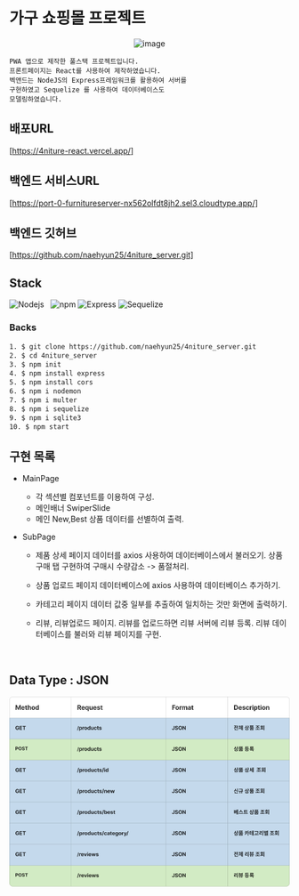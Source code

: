 # 가구 쇼핑몰 프로젝트

<div align="center">
<img width="329" alt="image" src="https://user-images.githubusercontent.com/120350423/228405302-749b0572-6b64-4a6a-bb7b-d735ac759710.png">
</div>

    PWA 앱으로 제작한 풀스택 프로젝트입니다.
    프론트페이지는 React를 사용하여 제작하였습니다.
    벡앤드는 NodeJS의 Express프레임워크를 활용하여 서버를
    구현하였고 Sequelize 를 사용하여 데이터베이스도
    모델링하였습니다.

## 배포URL

[https://4niture-react.vercel.app/]

## 백엔드 서비스URL

[https://port-0-furnitureserver-nx562olfdt8jh2.sel3.cloudtype.app/]

## 백엔드 깃허브

[https://github.com/naehyun25/4niture_server.git]

## Stack

![Nodejs][node-image]&nbsp;&nbsp;&nbsp;![npm](https://img.shields.io/badge/npm-CB3837?style=for-the-badge&logo=npm&logoColor=white) ![Express][express-image] ![Sequelize][sequelize-image]

### Backs

    1. $ git clone https://github.com/naehyun25/4niture_server.git
    2. $ cd 4niture_server
    3. $ npm init
    4. $ npm install express
    5. $ npm install cors
    6. $ npm i nodemon
    7. $ npm i multer
    8. $ npm i sequelize
    9. $ npm i sqlite3
    10. $ npm start

## 구현 목록

- MainPage
  - 각 섹션별 컴포넌트를 이용하여 구성.
  - 메인배너 SwiperSlide
  - 메인 New,Best 상품 데이터를 선별하여 출력.
- SubPage

  - 제품 상세 페이지
    데이터를 axios 사용하여 데이터베이스에서 불러오기.
    상품구매 탭 구현하여 구매시 수량감소 -> 품절처리.

  - 상품 업로드 페이지
    데이터베이스에 axios 사용하여 데이터베이스 추가하기.

  - 카테고리 페이지
    데이터 값중 일부를 추출하여 일치하는 것만 화면에 출력하기.

  - 리뷰, 리뷰업로드 페이지.
    리뷰를 업로드하면 리뷰 서버에 리뷰 등록.
    리뷰 데이터베이스를 불러와 리뷰 페이지를 구현.

</br>

## Data Type : JSON
<img width="660" alt="image" src="uploads/apiTable.png">
    

[express-image]: https://img.shields.io/badge/express-000000?style=for-the-badge&logo=express&logoColor=white
[pwa-image]: https://img.shields.io/badge/pwa-6109AC?style=for-the-badge&logo=pwa&logoColor=white
[sequelize-image]: https://img.shields.io/badge/sequelize-52B0E7?style=for-the-badge&logo=sequelize&logoColor=white
[node-image]: https://img.shields.io/badge/node.js-339933?style=for-the-badge&logo=Node.js&logoColor=white
[npm-image]: https://img.shields.io/badge/npm-CB3837?style=for-the-badge&logo=npm&logoColor=white